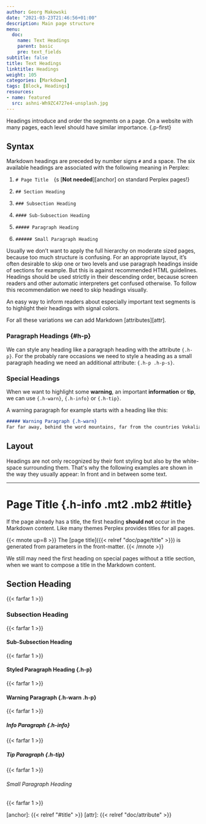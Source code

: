 ```yaml
---
author: Georg Makowski
date: "2021-03-23T21:46:56+01:00"
description: Main page structure
menu:
  doc:
    name: Text Headings
    parent: basic
    pre: text_fields
subtitle: false
title: Text Headings
linktitle: Headings
weight: 105
categories: [Markdown]
tags: [Block, Headings]
resources:
- name: featured
  src: ashni-Wh9ZC4727e4-unsplash.jpg
---
```


Headings introduce and order the segments on a page. On a website with many pages, each level should have similar importance.
{.p-first} <!--more-->

## Syntax

Markdown headings are preceded by number signs `#` and a space. The six available headings are associated with the following meaning in Perplex:

1. `# Page Title`&emsp;{s [**Not needed**][anchor] on standard Perplex pages!}

2. `## Section Heading`

3. `### Subsection Heading`

4. `#### Sub-Subsection Heading`

5. `##### Paragraph Heading`

6. `###### Small Paragraph Heading`

Usually we don’t want to apply the full hierarchy on moderate sized pages, because too much structure is confusing. For an appropriate layout, it’s often desirable to skip one or two levels and use paragraph headings inside of sections for example. But this is against recommended HTML guidelines. Headings should be used strictly in their descending order, because screen readers and other automatic interpreters get confused otherwise. To follow this recommendation we need to skip headings visually. 

An easy way to inform readers about especially important text segments is to highlight their headings with signal colors.

For all these variations we can add Markdown [attributes][attr].

### Paragraph Headings {#h-p}

We can style any heading like a paragraph heading with the attribute `{.h-p}`. For the probably rare occasions we need to style a heading as a small paragraph heading we need an additional attribute: `{.h-p .h-p-s}`.

### Special Headings

When we want to highlight some **warning**, an important **information** or **tip**, we can use `{.h-warn}`, `{.h-info}` or `{.h-tip}`.

A warning paragraph for example starts with a heading like this:

```md
##### Warning Paragraph {.h-warn}
Far far away, behind the word mountains, far from the countries Vokalia and…
```

## Layout

Headings are not only recognized by their font styling but also by the white-space surrounding them. That's why the following examples are shown in the way they usually appear: In front and in between some text.

***

# Page Title {.h-info .mt2 .mb2 #title}

If the page already has a title, the first heading **should not** occur in the Markdown content. Like many themes Perplex provides titles for all pages.

{{< mnote up=8 >}}
The [page title]({{< relref "doc/page/title" >}}) is generated from parameters in the front-matter.
{{< /mnote >}}

We still may need the first heading on special pages without a title section, when we want to compose a title in the Markdown content.

## Section Heading
{{< farfar 1 >}}

### Subsection Heading
{{< farfar 1 >}}

#### Sub-Subsection Heading
{{< farfar 1 >}}

#### Styled Paragraph Heading {.h-p}
{{< farfar 1 >}}

#### Warning Paragraph {.h-warn .h-p}
{{< farfar 1 >}}

##### Info Paragraph {.h-info}
{{< farfar 1 >}}

##### Tip Paragraph {.h-tip}
{{< farfar 1 >}}

###### Small Paragraph Heading
{{< farfar 1 >}}

[anchor]: {{< relref "#title" >}}
[attr]: {{< relref "doc/attribute" >}}

